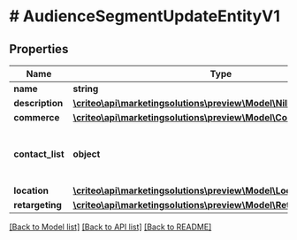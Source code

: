 # # AudienceSegmentUpdateEntityV1

## Properties

Name | Type | Description | Notes
------------ | ------------- | ------------- | -------------
**name** | **string** |  | [optional]
**description** | [**\criteo\api\marketingsolutions\preview\Model\NillableString**](NillableString.md) |  | [optional]
**commerce** | [**\criteo\api\marketingsolutions\preview\Model\CommerceUpdateV1**](CommerceUpdateV1.md) |  | [optional]
**contact_list** | **object** | Settings to target users with your contact lists. | [optional]
**location** | [**\criteo\api\marketingsolutions\preview\Model\LocationUpdateV1**](LocationUpdateV1.md) |  | [optional]
**retargeting** | [**\criteo\api\marketingsolutions\preview\Model\RetargetingUpdateV1**](RetargetingUpdateV1.md) |  | [optional]

[[Back to Model list]](../../README.md#models) [[Back to API list]](../../README.md#endpoints) [[Back to README]](../../README.md)
